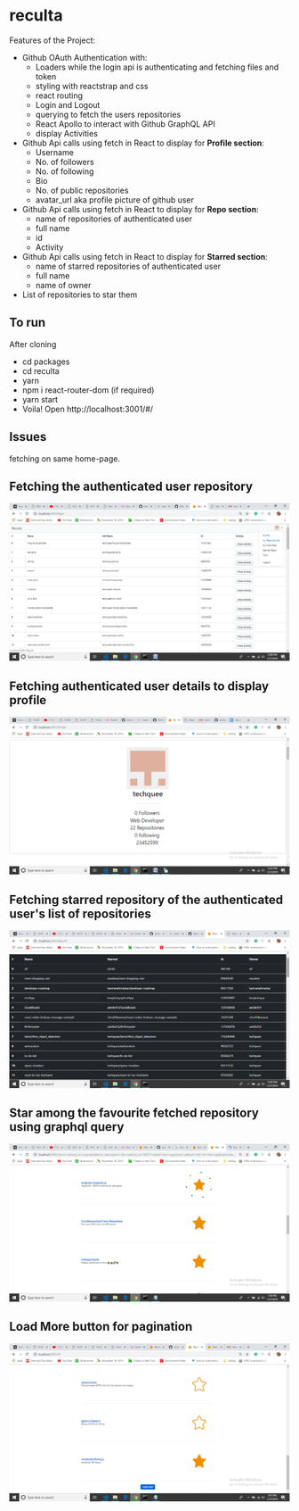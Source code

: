 # reculta
Features of the Project:

- Github OAuth Authentication with:
  - Loaders while the login api is authenticating and fetching files and token
  - styling with reactstrap and css 
  - react routing
  - Login and Logout
  - querying to fetch the users repositories
  - React Apollo to interact with Github GraphQL API
  - display Activities
- Github Api calls using fetch in React to display for **Profile section**:
  - Username
  - No. of followers
  - No. of following
  - Bio
  - No. of public repositories
  - avatar_url aka profile picture of github user
- Github Api calls using fetch in React to display for **Repo section**:
  - name of repositories of authenticated user
  - full name
  - id
  - Activity
- Github Api calls using fetch in React to display for **Starred section**:
  - name of starred repositories of authenticated user
  - full name
  - name of owner
- List of repositories to star them

## To run
After cloning
- cd packages
- cd reculta
- yarn
- npm i react-router-dom (if required)
- yarn start 
- Voila! Open http://localhost:3001/#/

## Issues
fetching on same home-page.

## Fetching the authenticated user repository

![Image](https://raw.githubusercontent.com/techquee/reculta/master/images/image%20(1).png)

## Fetching authenticated user details to display profile

![Image](https://raw.githubusercontent.com/techquee/reculta/master/images/image%20(2).png)

## Fetching starred repository of the authenticated user's list of repositories

![Image](https://raw.githubusercontent.com/techquee/reculta/master/images/image.png)

## Star among the favourite fetched repository using graphql query

![Image](https://raw.githubusercontent.com/techquee/reculta/master/images/image%20(4).png)

## Load More button for pagination

![Image](https://raw.githubusercontent.com/techquee/reculta/master/images/image%20(3).png)
